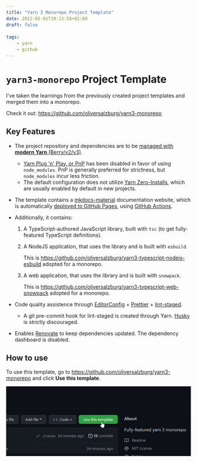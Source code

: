 ```yaml
---
title: "Yarn 3 Monorepo Project Template"
date: 2022-05-01T19:13:58+02:00
draft: false

tags:
    - yarn
    - github
---
```


# `yarn3-monorepo` Project Template

I've taken the learnings from the previously created project templates and merged them into a monorepo.

Check it out: <https://github.com/oliversalzburg/yarn3-monorepo>

## Key Features

- The project repository and dependencies are to be [managed with **modern Yarn** (Berry/v2/v3)](https://yarnpkg.com/).

    - [Yarn Plug 'n' Play, or PnP](https://yarnpkg.com/features/pnp) has been disabled in favor of using `node_modules`. PnP is generally preferred for strictness, but `node_modules` incur less friction.
    - The default configuration does not utilize [Yarn Zero-Installs](https://yarnpkg.com/features/zero-installs), which are usually enabled by default in new projects.

- The template contains a [mkdocs-material](https://squidfunk.github.io/mkdocs-material/) documentation website, which is automatically [deployed to GitHub Pages](https://pages.github.com/), using [GitHub Actions](https://github.com/features/actions).

- Additionally, it contains:

    1. A TypeScript-authored JavaScript library, built with `tsc` (to get fully-featured TypeScript definitions).

    2. A NodeJS application, that uses the library and is built with `esbuild`.

        This is <https://github.com/oliversalzburg/yarn3-typescript-nodejs-esbuild> adopted for a monorepo.

    3. A web application, that uses the library and is built with `snowpack`.

        This is <https://github.com/oliversalzburg/yarn3-typescript-web-snowpack> adopted for a monorepo.

- Code quality assistence through [EditorConfig](https://editorconfig.org/) + [Prettier](https://prettier.io/) + [lint-staged](https://github.com/okonet/lint-staged).

    - A git pre-commit hook for lint-staged is created through Yarn. [Husky](https://github.com/typicode/husky) is strictly discouraged.

- Enables [Renovate](https://github.com/renovatebot/renovate) to keep dependencies updated. The dependency dashboard is disabled.

## How to use

To use this template, go to <https://github.com/oliversalzburg/yarn3-monorepo> and click **Use this template**.

![image-20220501192156087](index.assets/image-20220501192156087.png)
